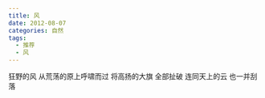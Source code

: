 ```yaml
---
title: 风
date: 2012-08-07
categories: 自然
tags:
  - 推荐
  - 风
---
```


狂野的风
从荒荡的原上呼啸而过<!--more-->
将高扬的大旗
全部扯破
连同天上的云
也一并刮落